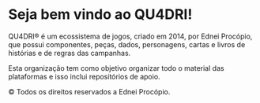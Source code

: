 # Seja bem vindo ao QU4DRI!

QU4DRI® é um ecossistema de jogos, criado em 2014, por Ednei Procópio, que possui componentes, peças, dados, personagens, cartas e livros de histórias e de regras das campanhas.

Esta organização tem como objetivo organizar todo o material das plataformas e isso inclui repositórios de apoio.

© Todos os direitos reservados a Ednei Procópio.
